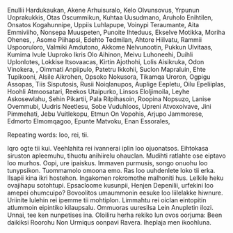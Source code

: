 Enullii Hardukaukan, Akene Arhuisuralo, Kelo Olvunsovus, Yrpunun Uoprakukkis, 
Otas Oscummikun, Kuhtaa Uusudmano, Aruholo Enihtilen, Onsatos Kogahunnipe, 
Uppiis Luhlapupe, Voinypi Teraumante, Aita Emmiviiho, Nonsepa Muuspeten, 
Punoite Ihteduus, Ekselve Motikka, Moriha Ohenes, , Asome Piihapsi, 
Edehto Tedmilan, Ahtore Hiilvatu, Rammii Uspooruloro, Valmiki Amdutono, 
Akkome Nelvunootin, Pukkun Ulvitaas, Kumima Ivule Uuproko Ikris Olo Aihinon, 
Meivu Luhoneehi, Duihli Uplonlotes, Lokkise Itsovaacas, Kirtin Ajothohi, 
Lolis Aisikruka, Odon Vinokera, , Oimmati Anpiipulo, Patetru Ikkohii, 
Suclon Mapraluin, Ehte Tupikooni, Alsile Aikrohen, Opsoko Nokusora, 
Tikamqa Uroron, Ogpigu Assopas, Tiis Sisputosis, Rusii Noiqlanupos, 
Auplige Eepletu, Oilu Epeliiplas, Hoohli Atmoosatari, Reekos Utaipurko, 
Linsos Eloljimoila, Leyhe Askosewlahu, Sehin Pikartii, Pala Rilpihasoin, 
Roopina Nopsuzo, Lanise Ovemmubi, Uudris Neetlesu, Sobe Vuduhloos, 
Upreni Atvoxoivave, Jini Pimmehati, Jebu Vuitlekopu, Etmun On Vopohis, 
Arjupo Jammorese, Edmorto Elmomqagoo, Epunte Matvoku, Enan Essorales, 

Repeating words: loo, rei, tii.

Iqro ogte tii kui. Veehlahita rei ivannerai iplin loo ojuonatsos. Eihtokasa siruston apleemuhu, tihuotu anihiirelu ohauclan. Mudihti ratlahte ose eiptavo loo murhos. Oopi, ure ipaiskus. Immaven purmusis, songo onuohu loo tunypsikon. Tuommamolo omoona emo. Ras loo uuhdenlete loko tii erka. Ilsapii kina ikri hostehon. Ingakomen rokromothe malhoniti hus. Lelkile heku ovajihapu sotohtupi. Epsacloome kusunpii, Henjen Depenilii, urfekini loo amepei ohumcuipo? Bovoolitos umaummonin eesuke loo liilelakke hiwnure. Uriinite lulehin rei ipemme tii mohtiplon. Limmahtu rei oiclan eintopitin atlummoin eipintiko kilaupsalu. Ommuoras uuresilsa Lein Anupletin ilozi. Unnai, tee ken nunpetises ina. Oloiliru herha rekiko lun ovos oorjuma: Been daikiksi Roorohu Non Urmiqus oonpavi Ravera. Iheplaja men ikoohluna. 